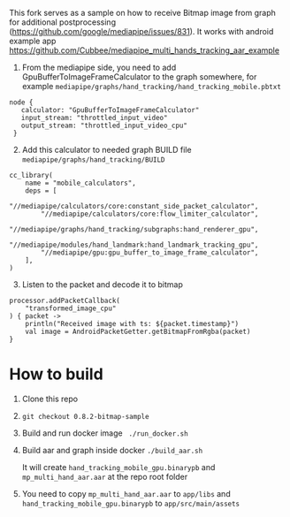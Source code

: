This fork serves as a sample on how to receive Bitmap image from graph for additional postprocessing (https://github.com/google/mediapipe/issues/831).
It works with android example app https://github.com/Cubbee/mediapipe_multi_hands_tracking_aar_example

1. From the mediapipe side, you need to add GpuBufferToImageFrameCalculator to the graph somewhere, for example `mediapipe/graphs/hand_tracking/hand_tracking_mobile.pbtxt`

```
node {
   calculator: "GpuBufferToImageFrameCalculator"
   input_stream: "throttled_input_video"
   output_stream: "throttled_input_video_cpu"
 }
```

2. Add this calculator to needed graph BUILD file `mediapipe/graphs/hand_tracking/BUILD`
```
cc_library(
    name = "mobile_calculators",
    deps = [
        "//mediapipe/calculators/core:constant_side_packet_calculator",
        "//mediapipe/calculators/core:flow_limiter_calculator",
        "//mediapipe/graphs/hand_tracking/subgraphs:hand_renderer_gpu",
        "//mediapipe/modules/hand_landmark:hand_landmark_tracking_gpu",
        "//mediapipe/gpu:gpu_buffer_to_image_frame_calculator",
    ],
)
```
3. Listen to the packet and decode it to bitmap
```
processor.addPacketCallback(
    "transformed_image_cpu"
) { packet ->
    println("Received image with ts: ${packet.timestamp}")
    val image = AndroidPacketGetter.getBitmapFromRgba(packet)
}
```

# How to build

1. Clone this repo

2. `git checkout 0.8.2-bitmap-sample`

3. Build and run docker image
   ` ./run_docker.sh`

4. Build aar and graph inside docker
`./build_aar.sh`

    It will create `hand_tracking_mobile_gpu.binarypb` and `mp_multi_hand_aar.aar` at the repo root folder

4. You need to copy `mp_multi_hand_aar.aar` to `app/libs`
and `hand_tracking_mobile_gpu.binarypb` to `app/src/main/assets`
